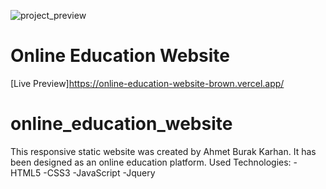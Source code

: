 ![project_preview](https://github.com/kobrak1/online_education_website/assets/114083611/26859f67-471f-4442-b2bf-86fcf8dbce78)
# Online Education Website
[Live Preview]https://online-education-website-brown.vercel.app/
# online_education_website
This responsive static website was created by Ahmet Burak Karhan. It has been designed as an online education platform. Used Technologies: -HTML5 -CSS3 -JavaScript -Jquery


